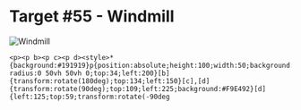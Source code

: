 # Target #55 - Windmill

![Windmill](https://cssbattle.dev/targets/55.png)

```
<p><p b><p c><p d><style>*{background:#191919}p{position:absolute;height:100;width:50;background:#4F77FF;border-radius:0 50vh 50vh 0;top:34;left:200}[b]{transform:rotate(180deg);top:134;left:150}[c],[d]{transform:rotate(90deg);top:109;left:225;background:#F9E492}[d]{left:125;top:59;transform:rotate(-90deg
```

